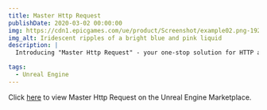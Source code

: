 ```yaml
---
title: Master Http Request
publishDate: 2020-03-02 00:00:00
img: https://cdn1.epicgames.com/ue/product/Screenshot/example02.png-1920x1080-d9a0e60004e4abf3f2d71f73caa3cd49.png?resize=1&w=1920
img_alt: Iridescent ripples of a bright blue and pink liquid
description: |
  Introducing "Master Http Request" - your one-stop solution for HTTP and REST API requests in Unreal Engine. This plugin is designed to empower developers with the ability to handle complex network tasks with minimal hassle and without writing a single line of code.

tags:
  - Unreal Engine
---
```


Click [here](https://www.unrealengine.com/marketplace/en-US/product/master-http-request) to view Master Http Request on the Unreal Engine Marketplace.
